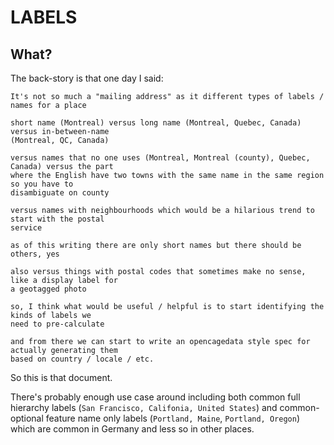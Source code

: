 # LABELS

## What?

The back-story is that one day I said:

```
It's not so much a "mailing address" as it different types of labels / names for a place

short name (Montreal) versus long name (Montreal, Quebec, Canada) versus in-between-name
(Montreal, QC, Canada)

versus names that no one uses (Montreal, Montreal (county), Quebec, Canada) versus the part
where the English have two towns with the same name in the same region so you have to
disambiguate on county

versus names with neighbourhoods which would be a hilarious trend to start with the postal
service

as of this writing there are only short names but there should be others, yes

also versus things with postal codes that sometimes make no sense, like a display label for
a geotagged photo

so, I think what would be useful / helpful is to start identifying the kinds of labels we
need to pre-calculate

and from there we can start to write an opencagedata style spec for actually generating them
based on country / locale / etc.
```

So this is that document.

There's probably enough use case around including both common full hierarchy labels (`San Francisco, Califonia, United States`) and common-optional feature name only labels (`Portland, Maine`, `Portland, Oregon`) which are common in Germany and less so in other places.
